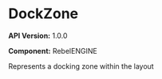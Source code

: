 # DockZone

**API Version:** 1.0.0

**Component:** RebelENGINE

Represents a docking zone within the layout

